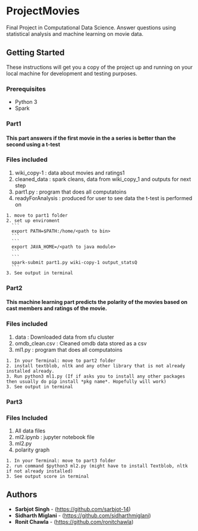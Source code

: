 
# ProjectMovies
Final Project in Computational Data Science. Answer questions using statistical analysis and machine learning on movie data.


## Getting Started

These instructions will get you a copy of the project up and running on your local machine for development and testing purposes.


### Prerequisites

 * Python 3
 * Spark

###  Part1

#### This part answers if the first movie in the a series is better than   the second using a t-test

### Files included
  1. wiki_copy-1 : data about movies and ratings1
  2. cleaned_data : spark cleans, data from wiki_copy_1 and outputs for next step
  3. part1.py : program that does all computatoins
  4. readyForAnalysis : produced for user to see data the t-test is performed on

    1. move to part1 folder  
    2. set up enviroment
      ```
      export PATH=$PATH:/home/<path to bin>
      ```
      ```
      export JAVA_HOME=/<path to java module>
      ```
      ```
      spark-submit part1.py wiki-copy-1 output_statsQ
      ```
    3. See output in terminal
   
###  Part2

#### This machine learning part predicts the polarity of the movies based on cast members and ratings of the movie. 

### Files included

  1. data : Downloaded data from sfu cluster
  2. omdb_clean.csv : Cleaned omdb data stored as a csv
  3. ml1.py : program that does all computatoins
  
  
    1. In your Terminal: move to part2 folder  
    2. install textblob, nltk and any other library that is not already installed already.
    3. Run python3 ml1.py (If if asks you to install any other packages then usually do pip install *pkg name*. Hopefully will work)
    3. See output in terminal
    
### Part3

### Files Included

  1. All data files
  2. ml2.ipynb : jupyter notebook file
  3. ml2.py
  4. polarity graph
  
      
  
    1. In your Terminal: move to part3 folder  
    2. run command $python3 ml2.py (might have to install Textblob, nltk if not already installed)
    3. See output score in terminal

## Authors
* **Sarbjot Singh** - (https://github.com/sarbjot-14)
* **Sidharth Miglani** - (https://github.com/sidharthmiglani)
* **Ronit Chawla** - (https://github.com/ronitchawla)
